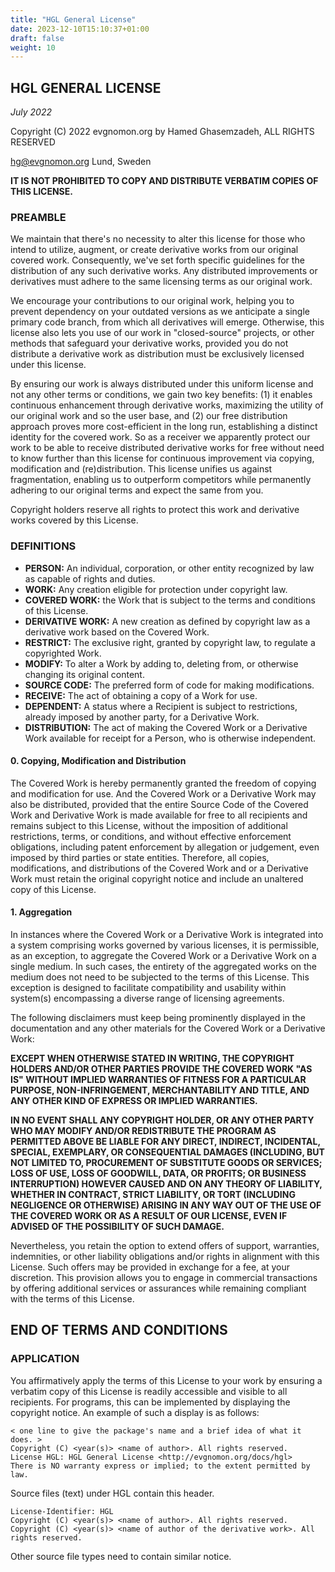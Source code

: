 ```yaml
---
title: "HGL General License"
date: 2023-12-10T15:10:37+01:00
draft: false
weight: 10
---
```


## HGL GENERAL LICENSE

*July 2022*

Copyright (C) 2022 evgnomon.org by Hamed Ghasemzadeh, ALL RIGHTS RESERVED  

hg@evgnomon.org
Lund, Sweden

**IT IS NOT PROHIBITED TO COPY AND DISTRIBUTE VERBATIM COPIES OF THIS LICENSE.**

### PREAMBLE

We maintain that there's no necessity to alter this license for those who intend to utilize, augment, or create derivative works from our original covered work. Consequently, we've set forth specific guidelines for the distribution of any such derivative works. Any distributed improvements or derivatives must adhere to the same licensing terms as our original work.

We encourage your contributions to our original work, helping you to prevent dependency on your outdated versions as we anticipate a single primary code branch, from which all derivatives will emerge. Otherwise, this license also lets you use of our work in "closed-source" projects, or other methods that safeguard your derivative works, provided you do not distribute a derivative work as distribution must be exclusively licensed under this license.

By ensuring our work is always distributed under this uniform license and not any other terms or conditions, we gain two key benefits: (1) it enables continuous enhancement through derivative works, maximizing the utility of our original work and so the user base, and (2) our free distribution approach proves more cost-efficient in the long run, establishing a distinct identity for the covered work. So as a receiver we apparently protect our work to be able to receive distributed derivative works for free without need to know further than this license for continuous improvement via copying, modification and (re)distribution. This license unifies us against fragmentation, enabling us to outperform competitors while permanently adhering to our original terms and expect the same from you.

Copyright holders reserve all rights to protect this work and derivative works covered by this License.

### DEFINITIONS
- **PERSON:** An individual, corporation, or other entity recognized by law as capable of rights and duties.
- **WORK:** Any creation eligible for protection under copyright law.
- **COVERED WORK:** the Work that is subject to the terms and conditions of this License.
- **DERIVATIVE WORK:** A new creation as defined by copyright law as a derivative work based on the Covered Work.
- **RESTRICT:** The exclusive right, granted by copyright law, to regulate a copyrighted Work.
- **MODIFY:** To alter a Work by adding to, deleting from, or otherwise changing its original content.
- **SOURCE CODE:** The preferred form of code for making modifications.
- **RECEIVE:** The act of obtaining a copy of a Work for use.
- **DEPENDENT:** A status where a Recipient is subject to restrictions, already imposed by another party, for a Derivative Work.
- **DISTRIBUTION:** The act of making the Covered Work or a Derivative Work available for receipt for a Person, who is otherwise independent.

#### 0. Copying, Modification and Distribution

The Covered Work is hereby permanently granted the freedom of copying and modification for use. And the Covered Work or a Derivative Work may also be distributed, provided that the entire Source Code of the Covered Work and Derivative Work is made available for free to all recipients and remains subject to this License, without the imposition of additional restrictions, terms, or conditions, and without effective enforcement obligations, including patent enforcement by allegation or judgement, even imposed by third parties or state entities. Therefore, all copies, modifications, and distributions of the Covered Work and or a Derivative Work must retain the original copyright notice and include an unaltered copy of this License.

#### 1. Aggregation

In instances where the Covered Work or a Derivative Work is integrated into a system comprising works governed by various licenses, it is permissible, as an exception, to aggregate the Covered Work or a Derivative Work on a single medium. In such cases, the entirety of the aggregated works on the medium does not need to be subjected to the terms of this License. This exception is designed to facilitate compatibility and usability within system(s) encompassing a diverse range of licensing agreements.

The following disclaimers must keep being prominently displayed in the documentation and any other materials for the Covered Work or a Derivative Work:

**EXCEPT WHEN OTHERWISE STATED IN WRITING, THE COPYRIGHT HOLDERS AND/OR OTHER PARTIES PROVIDE THE COVERED WORK "AS IS" WITHOUT IMPLIED WARRANTIES OF FITNESS FOR A PARTICULAR PURPOSE, NON-INFRINGEMENT, MERCHANTABILITY AND TITLE, AND ANY OTHER KIND OF EXPRESS OR IMPLIED WARRANTIES.**

**IN NO EVENT SHALL ANY COPYRIGHT HOLDER, OR ANY OTHER PARTY WHO MAY MODIFY AND/OR REDISTRIBUTE THE PROGRAM AS PERMITTED ABOVE BE LIABLE FOR ANY DIRECT, INDIRECT, INCIDENTAL, SPECIAL, EXEMPLARY, OR CONSEQUENTIAL DAMAGES (INCLUDING, BUT NOT LIMITED TO, PROCUREMENT OF SUBSTITUTE GOODS OR SERVICES; LOSS OF USE, LOSS OF GOODWILL, DATA, OR PROFITS; OR BUSINESS INTERRUPTION) HOWEVER CAUSED AND ON ANY THEORY OF LIABILITY, WHETHER IN CONTRACT, STRICT LIABILITY, OR TORT (INCLUDING NEGLIGENCE OR OTHERWISE) ARISING IN ANY WAY OUT OF THE USE OF THE COVERED WORK OR AS A RESULT OF OUR LICENSE, EVEN IF ADVISED OF THE POSSIBILITY OF SUCH DAMAGE.**

Nevertheless, you retain the option to extend offers of support, warranties, indemnities, or other liability obligations and/or rights in alignment with this License. Such offers may be provided in exchange for a fee, at your discretion. This provision allows you to engage in commercial transactions by offering additional services or assurances while remaining compliant with the terms of this License.

## END OF TERMS AND CONDITIONS

### APPLICATION

You affirmatively apply the terms of this License to your work by ensuring a verbatim copy of this License is readily accessible and visible to all recipients. For programs, this can be implemented by displaying the copyright notice. An example of such a display is as follows:

```plaintext
< one line to give the package's name and a brief idea of what it does. >
Copyright (C) <year(s)> <name of author>. All rights reserved.
License HGL: HGL General License <http://evgnomon.org/docs/hgl>
There is NO warranty express or implied; to the extent permitted by law.
```

Source files (text) under HGL contain this header.
```plaintext
License-Identifier: HGL
Copyright (C) <year(s)> <name of author>. All rights reserved.
Copyright (C) <year(s)> <name of author of the derivative work>. All rights reserved.
```

Other source file types need to contain similar notice.
